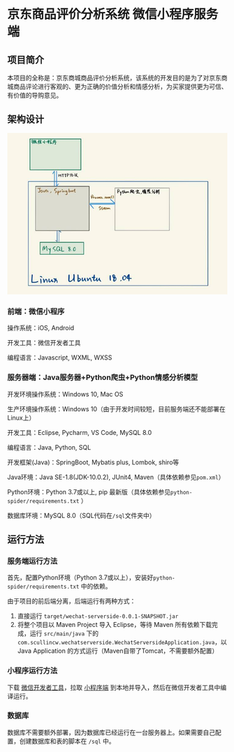 # 京东商品评价分析系统 微信小程序服务端

## 项目简介

本项目的全称是：京东商城商品评价分析系统，该系统的开发目的是为了对京东商城商品评论进行客观的、更为正确的价值分析和情感分析，为买家提供更为可信、有价值的导购意见。

## 架构设计

![img](clip_image002.jpg)

### 前端：微信小程序

操作系统：iOS, Android

开发工具：微信开发者工具

编程语言：Javascript, WXML, WXSS

### 服务器端：Java服务器+Python爬虫+Python情感分析模型

开发环境操作系统：Windows 10, Mac OS

生产环境操作系统：Windows 10（由于开发时间较短，目前服务端还不能部署在Linux上）

开发工具：Eclipse, Pycharm, VS Code, MySQL 8.0

编程语言：Java, Python, SQL

开发框架(Java)：SpringBoot, Mybatis plus, Lombok, shiro等

Java环境：Java SE-1.8(JDK-10.0.2), JUnit4, Maven（具体依赖参见`pom.xml`）

Python环境：Python 3.7或以上, pip 最新版（具体依赖参见`python-spider/requirements.txt` ）

数据库环境：MySQL 8.0（SQL代码在`/sql`文件夹中）

## 运行方法

### 服务端运行方法

首先，配置Python环境（Python 3.7或以上），安装好`python-spider/requirements.txt` 中的依赖。

由于项目的前后端分离，后端运行有两种方式：

1. 直接运行 `target/wechat-serverside-0.0.1-SNAPSHOT.jar`
2. 将整个项目以 Maven Project 导入 Eclipse，等待 Maven 所有依赖下载完成，运行 `src/main/java` 下的 `com.scullincw.wechatserverside.WechatServersideApplication.java`，以 Java Application 的方式运行（Maven自带了Tomcat，不需要额外配置）

### 小程序运行方法

下载 [微信开发者工具](https://developers.weixin.qq.com/miniprogram/dev/devtools/download.html)，拉取 [小程序端](https://github.com/scullincw/JD-Analysis-wechat-miniprogram) 到本地并导入，然后在微信开发者工具中编译运行。

### 数据库

数据库不需要额外部署，因为数据库已经运行在一台服务器上。如果需要自己配置，创建数据库和表的脚本在 `/sql` 中。